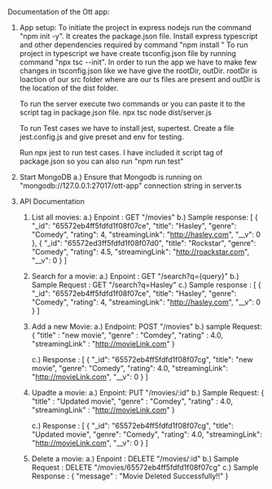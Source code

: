 Documentation of the Ott app:

1. App setup:
    To initiate the project in express nodejs run the command "npm init -y". It creates the package.json file.
    Install express typescript and other dependencies required by command "npm install <packageName>"
    To run project in typescript we have create tsconfig.json file by running command "npx tsc --init".
    In order to run the app we have to make few changes in tsconfig.json like we have give the rootDir, outDir. rootDir is loaction of our src folder where are our ts files are present and outDir is the location of the dist folder.

    To run the server execute two commands or you can paste it to the script tag in package.json file.
        npx tsc
        node dist/server.js
    
    To run Test cases we have to install jest, supertest. Create a file jest.config.js and give preset and env for testing.

    Run npx jest to run test cases. I have included it script tag of package.json so you can also run "npm run test"
    
2. Start MongoDB
    a.) Ensure that Mongodb is running on "mongodb://127.0.0.1:27017/ott-app" connection string in server.ts

3. API Documentation
    1. List all movies:
        a.) Enpoint : GET "/movies"
        b.) Sample response: 
            [
                {
                    "_id": "65572eb4ff5fdfd1f08f07ce",
                    "title": "Hasley",
                    "genre": "Comedy",
                    "rating": 4,
                    "streamingLink": "http://hasley.com",
                    "__v": 0
                },
                {
                    "_id": "65572ed3ff5fdfd1f08f07d0",
                    "title": "Rockstar",
                    "genre": "Comedy",
                    "rating": 4.5,
                    "streamingLink": "http://roackstar.com",
                    "__v": 0
                }
            ]
    
    2. Search for a movie:
        a.) Enpoint : GET "/search?q={query}"
        b.) Sample Request : GET "/search?q=Hasley"
        c.) Sample response : 
            [
                {
                    "_id": "65572eb4ff5fdfd1f08f07ce",
                    "title": "Hasley",
                    "genre": "Comedy",
                    "rating": 4,
                    "streamingLink": "http://hasley.com",
                    "__v": 0
                }
            ]

    3. Add a new Movie:
        a.) Endpoint: POST "/movies"
        b.) sample Request:
            {
                "title" : "new movie",
                "genre" : "Comdey",
                "rating" : 4.0,
                "streamingLink" : "http://movieLink.com"
            }

        c.) Response :
        [
            {
                "_id": "65572eb4ff5fdfd1f08f07cg",
                "title": "new movie",
                "genre": "Comedy",
                "rating": 4.0,
                "streamingLink": "http://movieLink.com",
                "__v": 0
            }
        ]

    4. Upadte a movie:
        a.) Enpoint: PUT "/movies/:id"
        b.) Sample Request:
            {
                "title" : "Updated movie",
                "genre" : "Comdey",
                "rating" : 4.0,
                "streamingLink" : "http://movieLink.com"
            }

        c.) Response :
                [
                    {
                        "_id": "65572eb4ff5fdfd1f08f07cg",
                        "title": "Updated movie",
                        "genre": "Comedy",
                        "rating": 4.0,
                        "streamingLink": "http://movieLink.com",
                        "__v": 0
                    }
                ]

    5. Delete a movie:
        a.) Enpoint : DELETE "/movies/:id"
        b.) Sample Request : DELETE "/movies/65572eb4ff5fdfd1f08f07cg"
        c.) Sample Response : 
            {
                "message" : "Movie Deleted Successfully!!"
            }